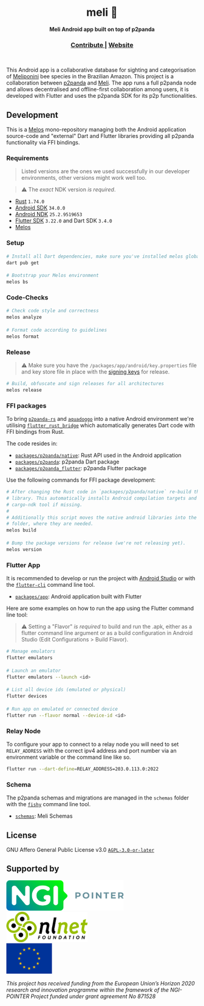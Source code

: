 <h1 align="center">meli 🐝</h1>

<div align="center">
  <strong>Meli Android app built on top of p2panda</strong>
</div>

<div align="center">
  <h3>
    <a href="https://p2panda.org/about/contribute">
      Contribute
    </a>
    <span> | </span>
    <a href="https://p2panda.org">
      Website
    </a>
  </h3>
</div>

<br/>

This Android app is a collaborative database for sighting and categorisation of
[Meliponini](https://en.wikipedia.org/wiki/Stingless_bee) bee species in the
Brazilian Amazon. This project is a collaboration between
[p2panda](https://p2panda.org/) and [Meli](https://www.meli-bees.org/). The app
runs a full p2panda node and allows decentralised and offline-first
collaboration among users, it is developed with Flutter and uses the p2panda
SDK for its p2p functionalities.

## Development

This is a [Melos](https://melos.invertase.dev) mono-repository managing both
the Android application source-code and "external" Dart and Flutter libraries
providing all p2panda functionality via FFI bindings.

### Requirements

> Listed versions are the ones we used successfully in our developer
> environments, other versions might work well too.

> ⚠️ The _exact_ NDK version _is required_.

* [Rust](https://www.rust-lang.org/tools/install) `1.74.0`
* [Android SDK](https://developer.android.com/tools) `34.0.0`
* [Android NDK](https://developer.android.com/ndk/) `25.2.9519653`
* [Flutter SDK](https://docs.flutter.dev/get-started/install) `3.22.0` and Dart SDK `3.4.0`
* [Melos](https://melos.invertase.dev/getting-started)

### Setup

```bash
# Install all Dart dependencies, make sure you've installed melos globally
dart pub get

# Bootstrap your Melos environment
melos bs
```

### Code-Checks

```bash
# Check code style and correctness
melos analyze

# Format code according to guidelines
melos format
```

### Release

> ⚠️ Make sure you have the `/packages/app/android/key.properties` file and key store file in place with the [signing keys](https://docs.flutter.dev/deployment/android#sign-the-app) for release.

```bash
# Build, obfuscate and sign releases for all architectures
melos release
```

### FFI packages

To bring [`p2panda-rs`] and [`aquadoggo`] into a native Android environment
we're utilising [`flutter_rust_bridge`] which automatically generates Dart code
with FFI bindings from Rust.

The code resides in:

* [`packages/p2panda/native`](packages/p2panda/native): Rust API used in the Android application
* [`packages/p2panda`](packages/p2panda): p2panda Dart package
* [`packages/p2panda_flutter`](packages/p2panda_flutter): p2panda Flutter package

Use the following commands for FFI package development:

```bash
# After changing the Rust code in `packages/p2panda/native` re-build the
# library. This automatically installs Android compilation targets and the
# cargo-ndk tool if missing.
#
# Additionally this script moves the native android libraries into the `app`
# folder, where they are needed.
melos build

# Bump the package versions for release (we're not releasing yet).
melos version
```

### Flutter App

It is recommended to develop or run the project with [Android
Studio](https://developer.android.com/studio) or with the [`flutter-cli`]
command line tool.

* [`packages/app`](packages/app): Android application built with Flutter

Here are some examples on how to run the app using the Flutter command line tool:

> ⚠️ Setting a "Flavor" _is required_ to build and run the .apk, either as a flutter command
> line argument or as a build configuration in Android Studio (Edit Configurations > Build Flavor).

```bash
# Manage emulators
flutter emulators

# Launch an emulator
flutter emulators --launch <id>

# List all device ids (emulated or physical)
flutter devices

# Run app on emulated or connected device
flutter run --flavor normal --device-id <id>
```

### Relay Node

To configure your app to connect to a relay node you will need to set `RELAY_ADDRESS` with the 
correct ipv4 address and port number via an environment variable or the command line like so.

```bash
flutter run --dart-define=RELAY_ADDRESS=203.0.113.0:2022
```

### Schema

The p2panda schemas and migrations are managed in the `schemas` folder with the
[`fishy`] command line tool.

* [`schemas`](schemas): Meli Schemas

## License

GNU Affero General Public License v3.0 [`AGPL-3.0-or-later`](LICENSE)

## Supported by

<img src="https://raw.githubusercontent.com/p2panda/.github/main/assets/ngi-logo.png" width="auto" height="80px"><br />
<img src="https://raw.githubusercontent.com/p2panda/.github/main/assets/nlnet-logo.svg" width="auto" height="80px"><br />
<img src="https://raw.githubusercontent.com/p2panda/.github/main/assets/eu-flag-logo.png" width="auto" height="80px">

*This project has received funding from the European Union’s Horizon 2020
research and innovation programme within the framework of the NGI-POINTER
Project funded under grant agreement No 871528*

[`aquadoggo`]: https://github.com/p2panda/aquadoggo

[`fishy`]: https://github.com/p2panda/fishy

[`flutter-cli`]: https://docs.flutter.dev/reference/flutter-cli

[`flutter_rust_bridge`]: https://github.com/fzyzcjy/flutter_rust_bridge

[`p2panda-rs`]: https://github.com/p2panda/p2panda

[`p2panda`]: https://p2panda.org
